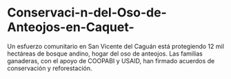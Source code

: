 # Conservaci-n-del-Oso-de-Anteojos-en-Caquet-
Un esfuerzo comunitario en San Vicente del Caguán está protegiendo 12 mil hectáreas de bosque andino, hogar del oso de anteojos. Las familias ganaderas, con el apoyo de COOPABI y USAID, han firmado acuerdos de conservación y reforestación.
